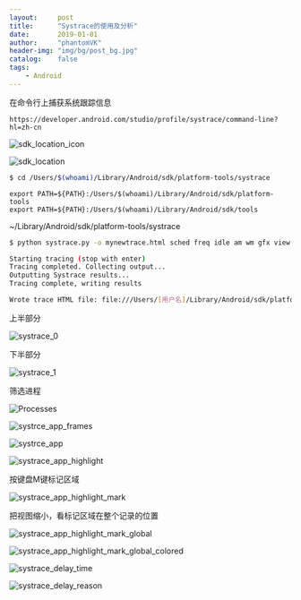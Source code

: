 ```yaml
---
layout:     post
title:      "Systrace的使用及分析"
date:       2019-01-01
author:     "phantomVK"
header-img: "img/bg/post_bg.jpg"
catalog:    false
tags:
    - Android
---
```




在命令行上捕获系统跟踪信息

```
https://developer.android.com/studio/profile/systrace/command-line?hl=zh-cn
```

![sdk_location_icon](/Users/tanwenkang/github/phantomvk.github.io/img/android/Systrace/sdk_location_icon.png)



![sdk_location](/Users/tanwenkang/github/phantomvk.github.io/img/android/Systrace/sdk_location.png)

```bash
$ cd /Users/$(whoami)/Library/Android/sdk/platform-tools/systrace
```



```shell
export PATH=${PATH}:/Users/$(whoami)/Library/Android/sdk/platform-tools
export PATH=${PATH}:/Users/$(whoami)/Library/Android/sdk/tools
```



~/Library/Android/sdk/platform-tools/systrace

```bash
$ python systrace.py -o mynewtrace.html sched freq idle am wm gfx view binder_driver hal dalvik camera input res

Starting tracing (stop with enter)
Tracing completed. Collecting output...
Outputting Systrace results...
Tracing complete, writing results

Wrote trace HTML file: file:///Users/[用户名]/Library/Android/sdk/platform-tools/systrace/mynewtrace.html
```



上半部分

![systrace_0](/Users/tanwenkang/github/phantomvk.github.io/img/android/Systrace/systrace_0.png)

下半部分

![systrace_1](/Users/tanwenkang/github/phantomvk.github.io/img/android/Systrace/systrace_1.png)

筛选进程

![Processes](/Users/tanwenkang/github/phantomvk.github.io/img/android/Systrace/Processes.png)



![systrce_app_frames](/Users/tanwenkang/github/phantomvk.github.io/img/android/Systrace/systrce_app_frames.png)



![systrce_app](/Users/tanwenkang/github/phantomvk.github.io/img/android/Systrace/systrce_app.png)

![systrace_app_highlight](/Users/tanwenkang/github/phantomvk.github.io/img/android/Systrace/systrace_app_highlight.png)



按键盘M键标记区域

![systrace_app_highlight_mark](/Users/tanwenkang/github/phantomvk.github.io/img/android/Systrace/systrace_app_highlight_mark.png)



把视图缩小，看标记区域在整个记录的位置

![systrace_app_highlight_mark_global](/Users/tanwenkang/github/phantomvk.github.io/img/android/Systrace/systrace_app_highlight_mark_global.png)

![systrace_app_highlight_mark_global_colored](/Users/tanwenkang/github/phantomvk.github.io/img/android/Systrace/systrace_app_highlight_mark_global_colored.png)





![systrace_delay_time](/Users/tanwenkang/github/phantomvk.github.io/img/android/Systrace/systrace_delay_time.png)



![systrace_delay_reason](/Users/tanwenkang/github/phantomvk.github.io/img/android/Systrace/systrace_delay_reason.png)